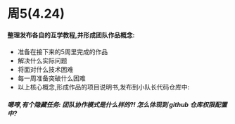 # 周5(4.24) 
#### 整理发布各自的互学教程,并形成团队作品概念:
* 准备在接下来的5周里完成的作品
* 解决什么实际问题
* 将面对什么技术困难
* 每一周准备突破什么困难
* 以上核心概念,形成作品的项目说明书,发布到小队长代码仓库中:

##### 嗯啍,有个隐藏任务: 团队协作模式是什么样的?! 怎么体现到 github 仓库权限配置中?